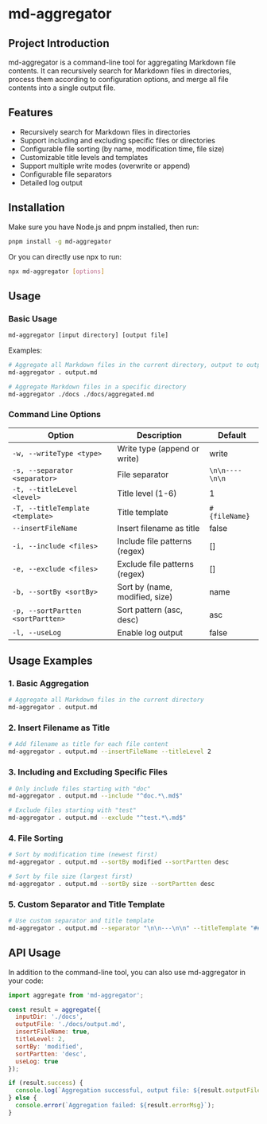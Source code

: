 # md-aggregator

## Project Introduction

md-aggregator is a command-line tool for aggregating Markdown file contents. It can recursively search for Markdown files in directories, process them according to configuration options, and merge all file contents into a single output file.

## Features

- Recursively search for Markdown files in directories
- Support including and excluding specific files or directories
- Configurable file sorting (by name, modification time, file size)
- Customizable title levels and templates
- Support multiple write modes (overwrite or append)
- Configurable file separators
- Detailed log output

## Installation

Make sure you have Node.js and pnpm installed, then run:

```bash
pnpm install -g md-aggregator
```

Or you can directly use npx to run:

```bash
npx md-aggregator [options]
```

## Usage

### Basic Usage

```bash
md-aggregator [input directory] [output file]
```

Examples:

```bash
# Aggregate all Markdown files in the current directory, output to output.md
md-aggregator . output.md

# Aggregate Markdown files in a specific directory
md-aggregator ./docs ./docs/aggregated.md
```

### Command Line Options

| Option | Description | Default |
|--------|-------------|---------|
| `-w, --writeType <type>` | Write type (append or write) | write |
| `-s, --separator <separator>` | File separator | `\n\n----\n\n` |
| `-t, --titleLevel <level>` | Title level (1-6) | 1 |
| `-T, --titleTemplate <template>` | Title template | `# {fileName}` |
| `--insertFileName` | Insert filename as title | false |
| `-i, --include <files>` | Include file patterns (regex) | [] |
| `-e, --exclude <files>` | Exclude file patterns (regex) | [] |
| `-b, --sortBy <sortBy>` | Sort by (name, modified, size) | name |
| `-p, --sortPartten <sortPartten>` | Sort pattern (asc, desc) | asc |
| `-l, --useLog` | Enable log output | false |

## Usage Examples

### 1. Basic Aggregation

```bash
# Aggregate all Markdown files in the current directory
md-aggregator . output.md
```

### 2. Insert Filename as Title

```bash
# Add filename as title for each file content
md-aggregator . output.md --insertFileName --titleLevel 2
```

### 3. Including and Excluding Specific Files

```bash
# Only include files starting with "doc"
md-aggregator . output.md --include "^doc.*\.md$"

# Exclude files starting with "test"
md-aggregator . output.md --exclude "^test.*\.md$"
```

### 4. File Sorting

```bash
# Sort by modification time (newest first)
md-aggregator . output.md --sortBy modified --sortPartten desc

# Sort by file size (largest first)
md-aggregator . output.md --sortBy size --sortPartten desc
```

### 5. Custom Separator and Title Template

```bash
# Use custom separator and title template
md-aggregator . output.md --separator "\n\n---\n\n" --titleTemplate "## {fileName} (Document)"
```

## API Usage

In addition to the command-line tool, you can also use md-aggregator in your code:

```javascript
import aggregate from 'md-aggregator';

const result = aggregate({
  inputDir: './docs',
  outputFile: './docs/output.md',
  insertFileName: true,
  titleLevel: 2,
  sortBy: 'modified',
  sortPartten: 'desc',
  useLog: true
});

if (result.success) {
  console.log(`Aggregation successful, output file: ${result.outputFile}`);
} else {
  console.error(`Aggregation failed: ${result.errorMsg}`);
}
```
